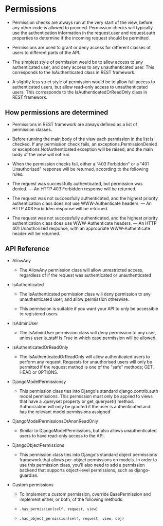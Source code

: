 # Permissions


* Permission checks are always run at the very start of the view, before any other code is allowed to proceed. Permission checks will typically use the authentication information in the request.user and request.auth properties to determine if the incoming request should be permitted.

* Permissions are used to grant or deny access for different classes of users to different parts of the API.

* The simplest style of permission would be to allow access to any authenticated user, and deny access to any unauthenticated user. This corresponds to the IsAuthenticated class in REST framework.

* A slightly less strict style of permission would be to allow full access to authenticated users, but allow read-only access to unauthenticated users. This corresponds to the IsAuthenticatedOrReadOnly class in REST framework.


## How permissions are determined

* Permissions in REST framework are always defined as a list of permission classes.

* Before running the main body of the view each permission in the list is checked. If any permission check fails, an exceptions.PermissionDenied or exceptions.NotAuthenticated exception will be raised, and the main body of the view will not run.

* When the permission checks fail, either a "403 Forbidden" or a "401 Unauthorized" response will be returned, according to the following rules:

* The request was successfully authenticated, but permission was denied. — An HTTP 403 Forbidden response will be returned.

* The request was not successfully authenticated, and the highest priority authentication class does not use WWW-Authenticate headers. — An HTTP 403 Forbidden response will be returned.
* The request was not successfully authenticated, and the highest priority authentication class does use WWW-Authenticate headers. — An HTTP 401 Unauthorized response, with an appropriate WWW-Authenticate header will be returned.

## API Reference

* AllowAny

   * The AllowAny permission class will allow unrestricted access, regardless of if the request was authenticated or unauthenticated

* IsAuthenticated

    * The IsAuthenticated permission class will deny permission to any unauthenticated user, and allow permission otherwise.

    * This permission is suitable if you want your API to only be accessible to registered users.


* IsAdminUser

    * The IsAdminUser permission class will deny permission to any user, unless user.is_staff is True in which case permission will be allowed.

* IsAuthenticatedOrReadOnly

    * The IsAuthenticatedOrReadOnly will allow authenticated users to perform any request. Requests for unauthorised users will only be permitted if the request method is one of the "safe" methods; GET, HEAD or OPTIONS.

* DjangoModelPermissionsy

   * This permission class ties into Django's standard django.contrib.auth model permissions. This permission must only be applied to views that have a .queryset property or get_queryset() method. Authorization will only be granted if the user is authenticated and has the relevant model permissions assigned

* DjangoModelPermissionsOrAnonReadOnly
    * Similar to DjangoModelPermissions, but also allows unauthenticated users to have read-only access to the API.
* DjangoObjectPermissions
    
    * This permission class ties into Django's standard object permissions framework that allows per-object permissions on models. In order to use this permission class, you'll also need to add a permission backend that supports object-level permissions, such as django-guardian.

* Custom permissions
    * To implement a custom permission, override BasePermission and implement either, or both, of the following methods:

    * `.has_permission(self, request, view)`
    * `.has_object_permission(self, request, view, obj)`